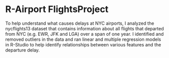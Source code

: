 # R-Airport FlightsProject
To help understand what causes delays at NYC airports, I analyzed the nycflights13 dataset that contains information about all flights that departed from NYC (e.g. EWR, JFK and LGA) over a span of one year.  I identified and removed outliers in the data and ran linear and multiple regression models in R-Studio to help identify relationships between various features and the departure delay.
